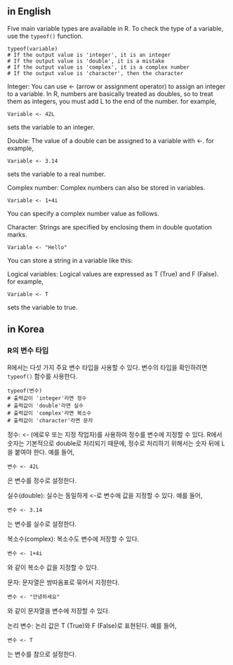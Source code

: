 ## in English
Five main variable types are available in R. To check the type of a variable, use the `typeof()` function.

```
typeof(variable)
# If the output value is 'integer', it is an integer
# If the output value is 'double', it is a mistake
# If the output value is 'complex', it is a complex number
# If the output value is 'character', then the character
```

Integer: You can use <- (arrow or assignment operator) to assign an integer to a variable. In R, numbers are basically treated as doubles, so to treat them as integers, you must add L to the end of the number. for example,
```
Variable <- 42L
```
sets the variable to an integer.

Double: The value of a double can be assigned to a variable with <-. for example,
```
Variable <- 3.14
```
sets the variable to a real number.

Complex number: Complex numbers can also be stored in variables.
```
Variable <- 1+4i
```
You can specify a complex number value as follows.

Character: Strings are specified by enclosing them in double quotation marks.
```
Variable <- "Hello"
```
You can store a string in a variable like this:

Logical variables: Logical values ​​are expressed as T (True) and F (False). for example,
```
Variable <- T
```
sets the variable to true.


## in Korea

### R의 변수 타입

R에서는 다섯 가지 주요 변수 타입을 사용할 수 있다. 변수의 타입을 확인하려면 `typeof()` 함수를 사용한다.

```
typeof(변수)
# 출력값이 'integer'라면 정수
# 출력값이 'double'라면 실수
# 출력값이 'complex'라면 복소수
# 출력값이 'character'라면 문자
```

정수: <- (에로우 또는 지정 작업자)를 사용하여 정수를 변수에 지정할 수 있다. R에서 숫자는 기본적으로 double로 처리되기 때문에, 정수로 처리하기 위해서는 숫자 뒤에 L을 붙여야 한다. 예를 들어, 
```
변수 <- 42L
```
은 변수를 정수로 설정한다.

실수(double): 실수는 동일하게 <-로 변수에 값을 지정할 수 있다. 예를 들어,
```
변수 <- 3.14
```
는 변수를 실수로 설정한다.

복소수(complex): 복소수도 변수에 저장할 수 있다. 
```
변수 <- 1+4i
```
와 같이 복소수 값을 지정할 수 있다.

문자: 문자열은 쌍따옴표로 묶어서 지정한다. 
```
변수 <- "안녕하세요"
```
와 같이 문자열을 변수에 저장할 수 있다.

논리 변수: 논리 값은 T (True)와 F (False)로 표현된다. 예를 들어, 
```
변수 <- T
```
는 변수를 참으로 설정한다.


